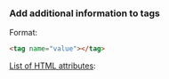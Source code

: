 ### Add additional information to tags  
Format:  
```html 
<tag name="value"></tag> 
``` 
[List of HTML attributes]:

[List of HTML attributes]:https://developer.mozilla.org/en-US/docs/Web/HTML/Attributes

